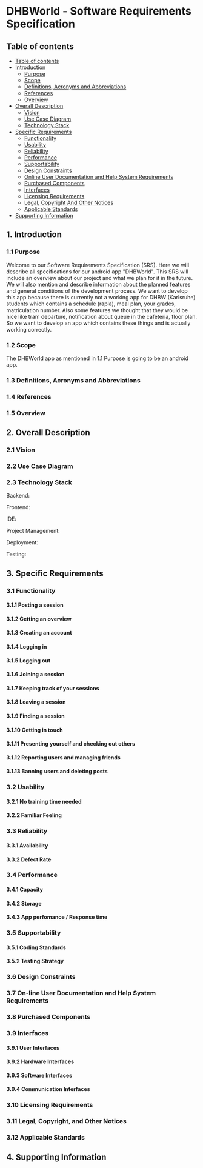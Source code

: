 # DHBWorld - Software Requirements Specification 

## Table of contents
- [Table of contents](#table-of-contents)
- [Introduction](#1-introduction)
    - [Purpose](#11-purpose)
    - [Scope](#12-scope)
    - [Definitions, Acronyms and Abbreviations](#13-definitions-acronyms-and-abbreviations)
    - [References](#14-references)
    - [Overview](#15-overview)
- [Overall Description](#2-overall-description)
    - [Vision](#21-vision)
    - [Use Case Diagram](#22-use-case-diagram)
	- [Technology Stack](#23-technology-stack)
- [Specific Requirements](#3-specific-requirements)
    - [Functionality](#31-functionality)
    - [Usability](#32-usability)
    - [Reliability](#33-reliability)
    - [Performance](#34-performance)
    - [Supportability](#35-supportability)
    - [Design Constraints](#36-design-constraints)
    - [Online User Documentation and Help System Requirements](#37-on-line-user-documentation-and-help-system-requirements)
    - [Purchased Components](#38-purchased-components)
    - [Interfaces](#39-interfaces)
    - [Licensing Requirements](#310-licensing-requirements)
    - [Legal, Copyright And Other Notices](#311-legal-copyright-and-other-notices)
    - [Applicable Standards](#312-applicable-standards)
- [Supporting Information](#4-supporting-information)

## 1. Introduction

### 1.1 Purpose

Welcome to our Software Requirements Specification (SRS). Here we will describe all specifications for our android app "DHBWorld". This SRS will include an overview about our project and what we plan for it in the future. We will also mention and describe information about the planned features and general conditions of the development process.
We want to develop this app because there is currently not a working app for DHBW (Karlsruhe) students which contains a schedule (rapla), meal plan, your grades, matriculation number. Also some features we thought that they would be nice like tram departure, notification about queue in the cafeteria, floor plan. So we want to develop an app which contains these things and is actually working correctly.

### 1.2 Scope

The DHBWorld app as mentioned in 1.1 Purpose is going to be an android app.

### 1.3 Definitions, Acronyms and Abbreviations


### 1.4 References

### 1.5 Overview

## 2. Overall Description

### 2.1 Vision

### 2.2 Use Case Diagram

### 2.3 Technology Stack

Backend:

Frontend:

IDE:

Project Management:

Deployment:


Testing:


## 3. Specific Requirements

### 3.1 Functionality


#### 3.1.1 Posting a session

#### 3.1.2 Getting an overview


#### 3.1.3 Creating an account

#### 3.1.4 Logging in


#### 3.1.5 Logging out


#### 3.1.6 Joining a session

#### 3.1.7 Keeping track of your sessions

#### 3.1.8 Leaving a session

#### 3.1.9 Finding a session

#### 3.1.10 Getting in touch

#### 3.1.11 Presenting yourself and checking out others

#### 3.1.12 Reporting users and managing friends

#### 3.1.13 Banning users and deleting posts

### 3.2 Usability

#### 3.2.1 No training time needed

#### 3.2.2 Familiar Feeling

### 3.3 Reliability

#### 3.3.1 Availability

#### 3.3.2 Defect Rate

### 3.4 Performance

#### 3.4.1 Capacity

#### 3.4.2 Storage 

#### 3.4.3 App perfomance / Response time

### 3.5 Supportability

#### 3.5.1 Coding Standards

#### 3.5.2 Testing Strategy

### 3.6 Design Constraints

### 3.7 On-line User Documentation and Help System Requirements

### 3.8 Purchased Components

### 3.9 Interfaces

#### 3.9.1 User Interfaces

#### 3.9.2 Hardware Interfaces

#### 3.9.3 Software Interfaces

#### 3.9.4 Communication Interfaces

### 3.10 Licensing Requirements

### 3.11 Legal, Copyright, and Other Notices

### 3.12 Applicable Standards

## 4. Supporting Information
